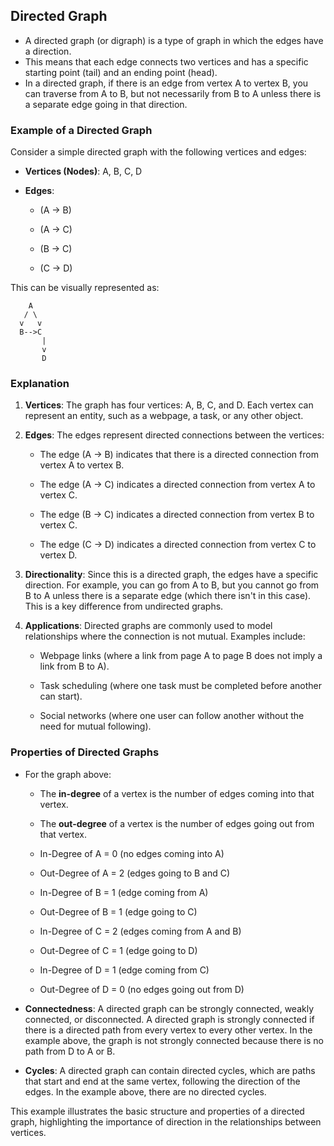 ## Directed Graph

- A directed graph (or digraph) is a type of graph in which the edges have a direction. 
- This means that each edge connects two vertices and has a specific starting point (tail) and an ending point (head). 
- In a directed graph, if there is an edge from vertex A to vertex B, you can traverse from A to B, but not necessarily from B to A unless there is a separate edge going in that direction.

### Example of a Directed Graph

Consider a simple directed graph with the following vertices and edges:

*   **Vertices (Nodes)**: A, B, C, D
    
*   **Edges**:
    
    *   (A → B)
        
    *   (A → C)
        
    *   (B → C)
        
    *   (C → D)
        

This can be visually represented as:
```shell
    A
   / \
  v   v
  B-->C
       |
       v
       D
```

### Explanation

1.  **Vertices**: The graph has four vertices: A, B, C, and D. Each vertex can represent an entity, such as a webpage, a task, or any other object.
    
2.  **Edges**: The edges represent directed connections between the vertices:
    
    *   The edge (A → B) indicates that there is a directed connection from vertex A to vertex B.
        
    *   The edge (A → C) indicates a directed connection from vertex A to vertex C.
        
    *   The edge (B → C) indicates a directed connection from vertex B to vertex C.
        
    *   The edge (C → D) indicates a directed connection from vertex C to vertex D.
        
3.  **Directionality**: Since this is a directed graph, the edges have a specific direction. For example, you can go from A to B, but you cannot go from B to A unless there is a separate edge (which there isn't in this case). This is a key difference from undirected graphs.
    
4.  **Applications**: Directed graphs are commonly used to model relationships where the connection is not mutual. Examples include:
    
    *   Webpage links (where a link from page A to page B does not imply a link from B to A).
        
    *   Task scheduling (where one task must be completed before another can start).
        
    *   Social networks (where one user can follow another without the need for mutual following).
        

### Properties of Directed Graphs

*   For the graph above:
    
    *   The **in-degree** of a vertex is the number of edges coming into that vertex.
        
    *   The **out-degree** of a vertex is the number of edges going out from that vertex.
        
    
    *   In-Degree of A = 0 (no edges coming into A)
        
    *   Out-Degree of A = 2 (edges going to B and C)
        
    *   In-Degree of B = 1 (edge coming from A)
        
    *   Out-Degree of B = 1 (edge going to C)
        
    *   In-Degree of C = 2 (edges coming from A and B)
        
    *   Out-Degree of C = 1 (edge going to D)
        
    *   In-Degree of D = 1 (edge coming from C)
        
    *   Out-Degree of D = 0 (no edges going out from D)
        
*   **Connectedness**: A directed graph can be strongly connected, weakly connected, or disconnected. A directed graph is strongly connected if there is a directed path from every vertex to every other vertex. In the example above, the graph is not strongly connected because there is no path from D to A or B.
    
*   **Cycles**: A directed graph can contain directed cycles, which are paths that start and end at the same vertex, following the direction of the edges. In the example above, there are no directed cycles.
    

This example illustrates the basic structure and properties of a directed graph, highlighting the importance of direction in the relationships between vertices.
